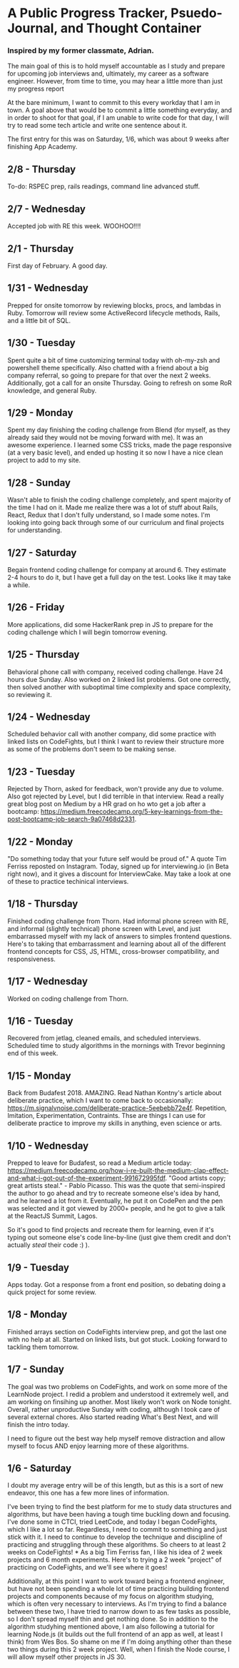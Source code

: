 # A Public Progress Tracker, Psuedo-Journal, and Thought Container

### Inspired by my former classmate, Adrian.
The main goal of this is to hold myself accountable as I study and prepare for upcoming job interviews and, ultimately, my career as a software engineer. However, from time to time, you may hear a little more than just my progress report

At the bare minimum, I want to commit to this every workday that I am in town. A goal above that would be to commit a little something everyday, and in order to shoot for that goal, if I am unable to write code for that day, I will try to read some tech article and write one sentence about it.

The first entry for this was on Saturday, 1/6, which was about 9 weeks after finishing App Academy.

## 2/8 - Thursday
To-do: RSPEC prep, rails readings, command line advanced stuff.

## 2/7 - Wednesday
Accepted job with RE this week. WOOHOO!!!!

## 2/1 - Thursday
First day of February. A good day.

## 1/31 - Wednesday
Prepped for onsite tomorrow by reviewing blocks, procs, and lambdas in Ruby. Tomorrow will review some ActiveRecord lifecycle methods, Rails, and a little bit of SQL.

## 1/30 - Tuesday
Spent quite a bit of time customizing terminal today with oh-my-zsh and powershell theme specifically. Also chatted with a friend about a big company referral, so going to prepare for that over the next 2 weeks. Additionally, got a call for an onsite Thursday. Going to refresh on some RoR knowledge, and general Ruby.

## 1/29 - Monday
Spent my day finishing the coding challenge from Blend (for myself, as they already said they would not be moving forward with me). It was an awesome experience. I learned some CSS tricks, made the page responsive (at a very basic level), and ended up hosting it so now I have a nice clean project to add to my site.

## 1/28 - Sunday
Wasn't able to finish the coding challenge completely, and spent majority of the time I had on it. Made me realize there was a lot of stuff about Rails, React, Redux that I don't fully understand, so I made some notes. I'm looking into going back through some of our curriculum and final projects for understanding.

## 1/27 - Saturday
Begain frontend coding challenge for company at around 6. They estimate 2-4 hours to do it, but I have get a full day on the test. Looks like it may take a while.

## 1/26 - Friday
More applications, did some HackerRank prep in JS to prepare for the coding challenge which I will begin tomorrow evening.

## 1/25 - Thursday
Behavioral phone call with company, received coding challenge. Have 24 hours due Sunday. Also worked on 2 linked list problems. Got one correctly, then solved another with suboptimal time complexity and space complexity, so reviewing it.

## 1/24 - Wednesday
Scheduled behavior call with another company, did some practice with linked lists on CodeFights, but I think I want to review their structure more as some of the problems don't seem to be making sense.

## 1/23 - Tuesday
Rejected by Thorn, asked for feedback, won't provide any due to volume. Also got rejected by Level, but I did terrible in that interview. Read a really great blog post on Medium by a HR grad on ho wto get a job after a bootcamp: https://medium.freecodecamp.org/5-key-learnings-from-the-post-bootcamp-job-search-9a07468d2331.

## 1/22 - Monday
"Do something today that your future self would be proud of." A quote Tim Ferriss reposted on Instagram. Today, signed up for interviewing.io (in Beta right now), and it gives a discount for InterviewCake. May take a look at one of these to practice techinical interviews.

## 1/18 - Thursday
Finished coding challenge from Thorn. Had informal phone screen with RE, and informal (slightly technical) phone screen with Level, and just embarrassed myself with my lack of answers to simples frontend questions. Here's to taking that embarrassment and learning about all of the different frontend concepts for CSS, JS, HTML, cross-browser compatibility, and responsiveness.

## 1/17 - Wednesday
Worked on coding challenge from Thorn.

## 1/16 - Tuesday
Recovered from jetlag, cleaned emails, and scheduled interviews. Scheduled time to study algorithms in the mornings with Trevor beginning end of this week.

## 1/15 - Monday
Back from Budafest 2018. AMAZING. Read Nathan Kontny's article about deliberate practice, which I want to come back to occasionally: https://m.signalvnoise.com/deliberate-practice-5eebebb72e4f. Repetition, Imitation, Experimentation, Contraints. Thse are things I can use for deliberate practice to improve my skills in anything, even science or arts.

## 1/10 - Wednesday
Prepped to leave for Budafest, so read a Medium article today: https://medium.freecodecamp.org/how-i-re-built-the-medium-clap-effect-and-what-i-got-out-of-the-experiment-991672995fdf. "Good artists copy; great artists steal." - Pablo Picasso. This was the quote that semi-inspired the author to go ahead and try to recreate someone else's idea by hand, and he learned a lot from it. Eventually, he put it on CodePen and the pen was selected and it got viewed by 2000+ people, and he got to give a talk at the ReactJS Summit, Lagos.

So it's good to find projects and recreate them for learning, even if it's typing out someone else's code line-by-line (just give them credit and don't actually *steal* their code :) ).

## 1/9 - Tuesday
Apps today. Got a response from a front end position, so debating doing a quick project for some review.

## 1/8 - Monday
Finished arrays section on CodeFights interview prep, and got the last one with no help at all. Started on linked lists, but got stuck. Looking forward to tackling them tomorrow.

## 1/7 - Sunday
The goal was two problems on CodeFights, and work on some more of the LearnNode project. I redid a problem and understood it extremely well, and am working on finsihing up another. Most likely won't work on Node tonight. Overall, rather unproductive Sunday with coding, although I took care of several external chores. Also started reading What's Best Next, and will finish the intro today.

I need to figure out the best way help myself remove distraction and allow myself to focus AND enjoy learning more of these algorithms.

## 1/6 - Saturday
I doubt my average entry will be of this length, but as this is a sort of new endeavor, this one has a few more lines of information.

I've been trying to find the best platform for me to study data structures and algorithms, but have been having a tough time buckling down and focusing. I've done some in CTCI, tried LeetCode, and today I began CodeFights, which I like a lot so far. Regardless, I need to commit to something and just stick with it. I need to continue to develop the technique and discipline of practicing and struggling through these algorithms. So cheers to at least 2 weeks on CodeFights!
    * As a big Tim Ferriss fan, I like his idea of 2 week projects and 6 month experiments. Here's to trying a 2 week "project" of practicing on CodeFights, and we'll see where it goes!

Additionally, at this point I want to work toward being a frontend engineer, but have not been spending a whole lot of time practicing building frontend projects and components because of my focus on algorithm studying, which is often very necessary to interviews. As I'm trying to find a balance between these two, I have tried to narrow down to as few tasks as possible, so I don't spread myself thin and get nothing done. So in addition to the algorithm studyhing mentioned above, I am also following a tutorial for learning Node.js (it builds out the full frontend of an app as well, at least I think) from Wes Bos. So shame on me if I'm doing anything other than these two things during this 2 week project. Well, when I finish the Node course, I will allow myself other projects in JS 30.


